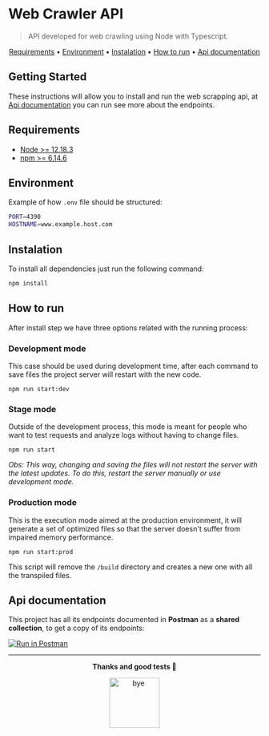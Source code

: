 # Web Crawler API
> API developed for web crawling using Node with Typescript.

<p align="center">
  <a href="#requirements">Requirements</a> • 
  <a href="#environment">Environment</a> •  
  <a href="#instalation">Instalation</a> •  
  <a href="#how-to-run">How to run</a> •  
  <a href="#api-documentation">Api documentation</a>
</p>

## Getting Started

These instructions will allow you to install and run the web scrapping api, at [Api documentation](#api-documentation) you can run see more about the endpoints.

## Requirements

- [Node >= 12.18.3](https://nodejs.org/en/download/)
- [npm >= 6.14.6](https://nodejs.org/en/download/)

## Environment
Example of how ```.env``` file should be structured:
```sh
PORT=4390
HOSTNAME=www.example.host.com
```

## Instalation

To install all dependencies just run the following command:
```sh
npm install
```


## How to run

After install step we have three options related with the running process:

### Development mode
This case should be used during development time, after each command to save files the project server will restart with the new code.

```
npm run start:dev
```

### Stage mode
Outside of the development process, this mode is meant for people who want to test requests and analyze logs without having to change files.


```
npm run start
```

_Obs: This way, changing and saving the files will not restart the server with the latest updates. To do this, restart the server manually or use development mode._

### Production mode
This is the execution mode aimed at the production environment, it will generate a set of optimized files so that the server doesn't suffer from impaired memory performance.

```
npm run start:prod
```

This script will remove the ```/build``` directory and creates a new one with all the transpiled files.

## Api documentation

This project has all its endpoints documented in **Postman** as a **shared collection**, to get a copy of its endpoints:

[![Run in Postman](https://run.pstmn.io/button.svg)](https://www.getpostman.com/collections/63e2a73e2608f30ff156)


---
<p align="center"><b>Thanks and good tests 🎉</b></p>
<p align="center">
  <img width="100" height="100" alt="bye" src="https://media.giphy.com/media/JO3FKwP5Fwx44uMfDI/giphy.gif">
</p>

